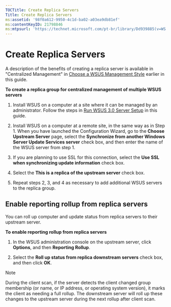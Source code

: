 ```yaml
---
TOCTitle: Create Replica Servers
Title: Create Replica Servers
ms:assetid: '98f0a612-9950-4c1d-ba02-a03ea9db81ef'
ms:contentKeyID: 21798846
ms:mtpsurl: 'https://technet.microsoft.com/pt-br/library/Dd939885(v=WS.10)'
---
```


Create Replica Servers
======================

A description of the benefits of creating a replica server is available in "Centralized Management" in [Choose a WSUS Management Style](https://technet.microsoft.com/7a9c8db5-9c94-425a-894d-94e10dad4a51) earlier in this guide.

**To create a replica group for centralized management of multiple WSUS servers**
1.  Install WSUS on a computer at a site where it can be managed by an administrator. Follow the steps in [Run WSUS 3.0 Server Setup](https://technet.microsoft.com/3bc2933c-8d26-4594-b989-e64b406f3147) in this guide.

2.  Install WSUS on a computer at a remote site, in the same way as in Step 1. When you have launched the Configuration Wizard, go to the **Choose Upstream Server** page, select the **Synchronize from another Windows Server Update Services server** check box, and then enter the name of the WSUS server from step 1.

3.  If you are planning to use SSL for this connection, select the **Use SSL when synchronizing update information** check box.

4.  Select the **This is a replica of the upstream server** check box.

5.  Repeat steps 2, 3, and 4 as necessary to add additional WSUS servers to the replica group.

Enable reporting rollup from replica servers
--------------------------------------------

You can roll up computer and update status from replica servers to their upstream server.

**To enable reporting rollup from replica servers**
1.  In the WSUS administration console on the upstream server, click **Options**, and then **Reporting Rollup**.

2.  Select the **Roll up status from replica downstream servers** check box, and then click **OK**.

> [!NOTE]  
> During the client scan, if the server detects the client changed group membership (or name, or IP address, or operating system version), it marks the client as needing a full rollup. The downstream server will roll up these changes to the upstream server during the next rollup after client scan.